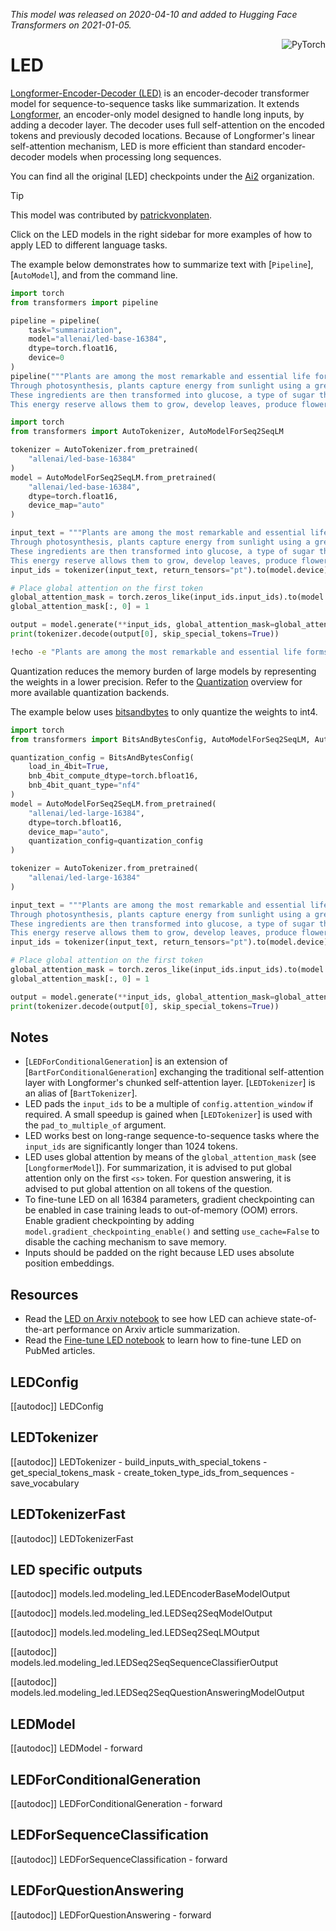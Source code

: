 <!--Copyright 2020 The HuggingFace Team. All rights reserved.

Licensed under the Apache License, Version 2.0 (the "License"); you may not use this file except in compliance with
the License. You may obtain a copy of the License at

http://www.apache.org/licenses/LICENSE-2.0

Unless required by applicable law or agreed to in writing, software distributed under the License is distributed on
an "AS IS" BASIS, WITHOUT WARRANTIES OR CONDITIONS OF ANY KIND, either express or implied. See the License for the
specific language governing permissions and limitations under the License.

⚠️ Note that this file is in Markdown but contain specific syntax for our doc-builder (similar to MDX) that may not be
rendered properly in your Markdown viewer.

-->
*This model was released on 2020-04-10 and added to Hugging Face Transformers on 2021-01-05.*

<div style="float: right;">
    <div class="flex flex-wrap space-x-1">
           <img alt="PyTorch" src="https://img.shields.io/badge/PyTorch-DE3412?style=flat&logo=pytorch&logoColor=white">
    </div>
</div>

# LED

[Longformer-Encoder-Decoder (LED)](https://huggingface.co/papers/2004.05150) is an encoder-decoder  transformer model for sequence-to-sequence tasks like summarization. It extends [Longformer](.longformer), an encoder-only model designed to handle long inputs, by adding a decoder layer. The decoder uses full self-attention on the encoded tokens and previously decoded locations. Because of Longformer's linear self-attention mechanism, LED is more efficient than standard encoder-decoder models when processing long sequences.

You can find all the original [LED] checkpoints under the [Ai2](https://huggingface.co/allenai/models?search=led) organization.

> [!TIP]
> This model was contributed by [patrickvonplaten](https://huggingface.co/patrickvonplaten).
>
> Click on the LED models in the right sidebar for more examples of how to apply LED to different language tasks.

The example below demonstrates how to summarize text with [`Pipeline`], [`AutoModel`], and from the command line.

<hfoptions id="usage">
<hfoption id="Pipeline">

```python
import torch
from transformers import pipeline

pipeline = pipeline(
    task="summarization",
    model="allenai/led-base-16384",
    dtype=torch.float16,
    device=0
)
pipeline("""Plants are among the most remarkable and essential life forms on Earth, possessing a unique ability to produce their own food through a process known as photosynthesis. This complex biochemical process is fundamental not only to plant life but to virtually all life on the planet.
Through photosynthesis, plants capture energy from sunlight using a green pigment called chlorophyll, which is located in specialized cell structures called chloroplasts. In the presence of light, plants absorb carbon dioxide from the atmosphere through small pores in their leaves called stomata, and take in water from the soil through their root systems.
These ingredients are then transformed into glucose, a type of sugar that serves as a source of chemical energy, and oxygen, which is released as a byproduct into the atmosphere. The glucose produced during photosynthesis is not just used immediately; plants also store it as starch or convert it into other organic compounds like cellulose, which is essential for building their cellular structure.
This energy reserve allows them to grow, develop leaves, produce flowers, bear fruit, and carry out various physiological processes throughout their lifecycle.""")
```

</hfoption>
<hfoption id="AutoModel">

```python
import torch
from transformers import AutoTokenizer, AutoModelForSeq2SeqLM

tokenizer = AutoTokenizer.from_pretrained(
    "allenai/led-base-16384"
)
model = AutoModelForSeq2SeqLM.from_pretrained(
    "allenai/led-base-16384",
    dtype=torch.float16,
    device_map="auto"
)

input_text = """Plants are among the most remarkable and essential life forms on Earth, possessing a unique ability to produce their own food through a process known as photosynthesis. This complex biochemical process is fundamental not only to plant life but to virtually all life on the planet.
Through photosynthesis, plants capture energy from sunlight using a green pigment called chlorophyll, which is located in specialized cell structures called chloroplasts. In the presence of light, plants absorb carbon dioxide from the atmosphere through small pores in their leaves called stomata, and take in water from the soil through their root systems.
These ingredients are then transformed into glucose, a type of sugar that serves as a source of chemical energy, and oxygen, which is released as a byproduct into the atmosphere. The glucose produced during photosynthesis is not just used immediately; plants also store it as starch or convert it into other organic compounds like cellulose, which is essential for building their cellular structure.
This energy reserve allows them to grow, develop leaves, produce flowers, bear fruit, and carry out various physiological processes throughout their lifecycle."""
input_ids = tokenizer(input_text, return_tensors="pt").to(model.device)

# Place global attention on the first token
global_attention_mask = torch.zeros_like(input_ids.input_ids).to(model.device)
global_attention_mask[:, 0] = 1

output = model.generate(**input_ids, global_attention_mask=global_attention_mask, cache_implementation="static")
print(tokenizer.decode(output[0], skip_special_tokens=True))
```

</hfoption>
<hfoption id="transformers-cli">

```bash
!echo -e "Plants are among the most remarkable and essential life forms on Earth, possessing a unique ability to produce their own food through a process known as photosynthesis. This complex biochemical process is fundamental not only to plant life but to virtually all life on the planet. Through photosynthesis, plants capture energy from sunlight using a green pigment called chlorophyll, which is located in specialized cell structures called chloroplasts." | transformers-cli run --task summarization --model allenai/led-base-16384 --device 0
```

</hfoption>
</hfoptions>

Quantization reduces the memory burden of large models by representing the weights in a lower precision. Refer to the [Quantization](../quantization/overview) overview for more available quantization backends.

The example below uses [bitsandbytes](../quantization/bitsandbytes) to only quantize the weights to int4.

```python
import torch
from transformers import BitsAndBytesConfig, AutoModelForSeq2SeqLM, AutoTokenizer

quantization_config = BitsAndBytesConfig(
    load_in_4bit=True,
    bnb_4bit_compute_dtype=torch.bfloat16,
    bnb_4bit_quant_type="nf4"
)
model = AutoModelForSeq2SeqLM.from_pretrained(
    "allenai/led-large-16384",
    dtype=torch.bfloat16,
    device_map="auto",
    quantization_config=quantization_config
)

tokenizer = AutoTokenizer.from_pretrained(
    "allenai/led-large-16384"
)

input_text = """Plants are among the most remarkable and essential life forms on Earth, possessing a unique ability to produce their own food through a process known as photosynthesis. This complex biochemical process is fundamental not only to plant life but to virtually all life on the planet.
Through photosynthesis, plants capture energy from sunlight using a green pigment called chlorophyll, which is located in specialized cell structures called chloroplasts. In the presence of light, plants absorb carbon dioxide from the atmosphere through small pores in their leaves called stomata, and take in water from the soil through their root systems.
These ingredients are then transformed into glucose, a type of sugar that serves as a source of chemical energy, and oxygen, which is released as a byproduct into the atmosphere. The glucose produced during photosynthesis is not just used immediately; plants also store it as starch or convert it into other organic compounds like cellulose, which is essential for building their cellular structure.
This energy reserve allows them to grow, develop leaves, produce flowers, bear fruit, and carry out various physiological processes throughout their lifecycle."""
input_ids = tokenizer(input_text, return_tensors="pt").to(model.device)

# Place global attention on the first token
global_attention_mask = torch.zeros_like(input_ids.input_ids).to(model.device)
global_attention_mask[:, 0] = 1

output = model.generate(**input_ids, global_attention_mask=global_attention_mask, cache_implementation="static")
print(tokenizer.decode(output[0], skip_special_tokens=True))
```

## Notes

- [`LEDForConditionalGeneration`] is an extension of [`BartForConditionalGeneration`] exchanging the traditional self-attention layer with Longformer's chunked self-attention layer. [`LEDTokenizer`] is an alias of [`BartTokenizer`].
- LED pads the `input_ids` to be a multiple of `config.attention_window` if required. A small speedup is gained when [`LEDTokenizer`] is used with the `pad_to_multiple_of` argument.
- LED works best on long-range sequence-to-sequence tasks where the `input_ids` are significantly longer than 1024 tokens.
- LED uses global attention by means of the `global_attention_mask` (see [`LongformerModel`]). For summarization, it is advised to put global attention only on the first `<s>` token. For question answering, it is advised to put global attention on all tokens of the question.
- To fine-tune LED on all 16384 parameters, gradient checkpointing can be enabled in case training leads to out-of-memory (OOM) errors. Enable gradient checkpointing by adding `model.gradient_checkpointing_enable()` and setting `use_cache=False` to disable the caching mechanism to save memory.
- Inputs should be padded on the right because LED uses absolute position embeddings.

## Resources

- Read the [LED on Arxiv notebook](https://colab.research.google.com/drive/12INTTR6n64TzS4RrXZxMSXfrOd9Xzamo?usp=sharing) to see how LED can achieve state-of-the-art performance on Arxiv article summarization.
- Read the [Fine-tune LED notebook](https://colab.research.google.com/drive/12LjJazBl7Gam0XBPy_y0CTOJZeZ34c2v?usp=sharing) to learn how to fine-tune LED on PubMed articles.

## LEDConfig

[[autodoc]] LEDConfig

## LEDTokenizer

[[autodoc]] LEDTokenizer
    - build_inputs_with_special_tokens
    - get_special_tokens_mask
    - create_token_type_ids_from_sequences
    - save_vocabulary

## LEDTokenizerFast

[[autodoc]] LEDTokenizerFast

## LED specific outputs

[[autodoc]] models.led.modeling_led.LEDEncoderBaseModelOutput

[[autodoc]] models.led.modeling_led.LEDSeq2SeqModelOutput

[[autodoc]] models.led.modeling_led.LEDSeq2SeqLMOutput

[[autodoc]] models.led.modeling_led.LEDSeq2SeqSequenceClassifierOutput

[[autodoc]] models.led.modeling_led.LEDSeq2SeqQuestionAnsweringModelOutput

## LEDModel

[[autodoc]] LEDModel
    - forward

## LEDForConditionalGeneration

[[autodoc]] LEDForConditionalGeneration
    - forward

## LEDForSequenceClassification

[[autodoc]] LEDForSequenceClassification
    - forward

## LEDForQuestionAnswering

[[autodoc]] LEDForQuestionAnswering
    - forward
